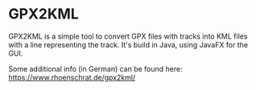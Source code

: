# GPX2KML
GPX2KML is a simple tool to convert GPX files with tracks into KML files with a line representing the track.
It's build in Java, using JavaFX for the GUI.

Some additional info (in German) can be found here: https://www.rhoenschrat.de/gpx2kml/
